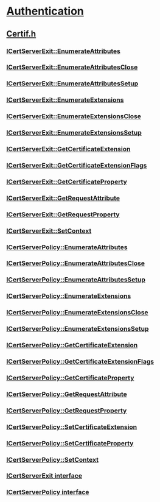 # [Authentication](../_security/index.md)
## [Certif.h](index.md)
### [ICertServerExit::EnumerateAttributes](../certif/nf-certif-icertserverexit-enumerateattributes.md)
### [ICertServerExit::EnumerateAttributesClose](../certif/nf-certif-icertserverexit-enumerateattributesclose.md)
### [ICertServerExit::EnumerateAttributesSetup](../certif/nf-certif-icertserverexit-enumerateattributessetup.md)
### [ICertServerExit::EnumerateExtensions](../certif/nf-certif-icertserverexit-enumerateextensions.md)
### [ICertServerExit::EnumerateExtensionsClose](../certif/nf-certif-icertserverexit-enumerateextensionsclose.md)
### [ICertServerExit::EnumerateExtensionsSetup](../certif/nf-certif-icertserverexit-enumerateextensionssetup.md)
### [ICertServerExit::GetCertificateExtension](../certif/nf-certif-icertserverexit-getcertificateextension.md)
### [ICertServerExit::GetCertificateExtensionFlags](../certif/nf-certif-icertserverexit-getcertificateextensionflags.md)
### [ICertServerExit::GetCertificateProperty](../certif/nf-certif-icertserverexit-getcertificateproperty.md)
### [ICertServerExit::GetRequestAttribute](../certif/nf-certif-icertserverexit-getrequestattribute.md)
### [ICertServerExit::GetRequestProperty](../certif/nf-certif-icertserverexit-getrequestproperty.md)
### [ICertServerExit::SetContext](../certif/nf-certif-icertserverexit-setcontext.md)
### [ICertServerPolicy::EnumerateAttributes](../certif/nf-certif-icertserverpolicy-enumerateattributes.md)
### [ICertServerPolicy::EnumerateAttributesClose](../certif/nf-certif-icertserverpolicy-enumerateattributesclose.md)
### [ICertServerPolicy::EnumerateAttributesSetup](../certif/nf-certif-icertserverpolicy-enumerateattributessetup.md)
### [ICertServerPolicy::EnumerateExtensions](../certif/nf-certif-icertserverpolicy-enumerateextensions.md)
### [ICertServerPolicy::EnumerateExtensionsClose](../certif/nf-certif-icertserverpolicy-enumerateextensionsclose.md)
### [ICertServerPolicy::EnumerateExtensionsSetup](../certif/nf-certif-icertserverpolicy-enumerateextensionssetup.md)
### [ICertServerPolicy::GetCertificateExtension](../certif/nf-certif-icertserverpolicy-getcertificateextension.md)
### [ICertServerPolicy::GetCertificateExtensionFlags](../certif/nf-certif-icertserverpolicy-getcertificateextensionflags.md)
### [ICertServerPolicy::GetCertificateProperty](../certif/nf-certif-icertserverpolicy-getcertificateproperty.md)
### [ICertServerPolicy::GetRequestAttribute](../certif/nf-certif-icertserverpolicy-getrequestattribute.md)
### [ICertServerPolicy::GetRequestProperty](../certif/nf-certif-icertserverpolicy-getrequestproperty.md)
### [ICertServerPolicy::SetCertificateExtension](../certif/nf-certif-icertserverpolicy-setcertificateextension.md)
### [ICertServerPolicy::SetCertificateProperty](../certif/nf-certif-icertserverpolicy-setcertificateproperty.md)
### [ICertServerPolicy::SetContext](../certif/nf-certif-icertserverpolicy-setcontext.md)
### [ICertServerExit interface](../certif/nn-certif-icertserverexit.md)
### [ICertServerPolicy interface](../certif/nn-certif-icertserverpolicy.md)
